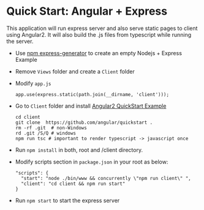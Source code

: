 # Quick Start: Angular + Express

This application will run express server and also serve static pages to client using Angular2. It will also build the .js files from typescript while running the server.

- Use [npm express-generator](https://www.npmjs.com/package/express-generator) to create an empty Nodejs + Express Example
- Remove `Views` folder and create a `Client` folder
- Modify `app.js`

  ```
  app.use(express.static(path.join(__dirname, 'client')));
  ```

- Go to `Client` folder and install [Angular2 QuickStart Example](https://github.com/angular/quickstart)

  ```
  cd client
  git clone  https://github.com/angular/quickstart .
  rm -rf .git  # non-Windows
  rd .git /S/Q # windows
  npm run tsc # important to render typescript -> javascript once
  ```

- Run `npm install` in both, root and /client directory.
- Modify scripts section in `package.json` in your root as below:

  ```
  "scripts": {
    "start": "node ./bin/www && concurrently \"npm run client\" ",
    "client": "cd client && npm run start"
  }
  ```

- Run `npm start` to start the express server
